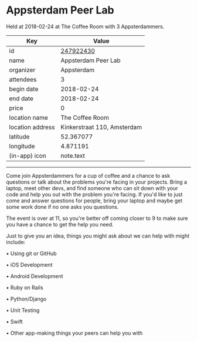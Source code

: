 # Appsterdam Peer Lab
Held at 2018-02-24 at The Coffee Room with 3 Appsterdammers.
        
|Key|Value
|---|---|
|id|[247922430](https://www.meetup.com/appsterdam/events/247922430/)|
|name|Appsterdam Peer Lab|
|organizer|Appsterdam|
|attendees|3|
|begin date|2018-02-24|
|end date|2018-02-24|
|price|0|
|location name|The Coffee Room|
|location address|Kinkerstraat 110, Amsterdam|
|latitude|52.367077|
|longitude|4.871191|
|(in-app) icon|note.text|

---

Come join Appsterdammers for a cup of coffee and a chance to ask questions or talk about the problems you're facing in your projects. Bring a laptop, meet other devs, and find someone who can sit down with your code and help you out with the problem you're facing. If you'd like to just come and answer questions for people, bring your laptop and maybe get some work done if no one asks you questions.

The event is over at 11, so you're better off coming closer to 9 to make sure you have a chance to get the help you need.

Just to give you an idea, things you might ask about we can help with might include:

• Using git or GitHub

• iOS Development

• Android Development

• Ruby on Rails

• Python/Django

• Unit Testing

• Swift

• Other app-making things your peers can help you with


